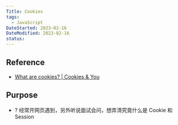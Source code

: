 ```yaml
---
Title: Cookies
tags:
  - JavaScript
DateStarted: 2023-02-16
DateModified: 2023-02-16
status:
---
```

## Reference
- [What are cookies? | Cookies & You](https://www.cookiesandyou.com/)
## Purpose
- ? 经常开网页遇到，另外听说面试会问，想弄清究竟什么是 Cookie 和 Session